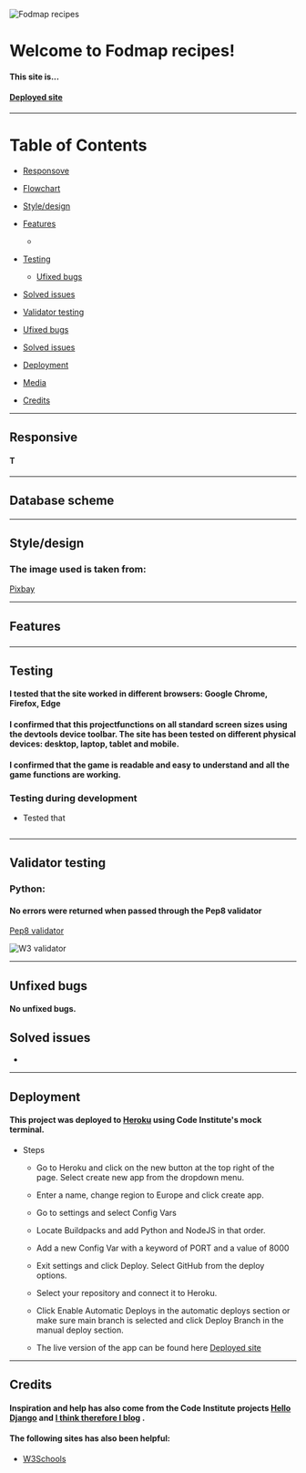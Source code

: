 ![Fodmap recipes]()

# Welcome to Fodmap recipes!
#### This site is...

#### [Deployed site]()
------

# Table of Contents
+ [Responsove](#responsive)
+ [Flowchart](#flowchart)
+ [Style/design](#style-design)
+ [Features](#features)
  + [](#)
+ [Testing](#testing)
  + [Ufixed bugs](#unfixed-bugs)
+ [Solved issues](#solved-issues) 
+ [Validator testing](#validator-testing)
  
+ [Ufixed bugs](#unfixed-bugs)
+ [Solved issues](#solved-issues)  
+ [Deployment](#deployment)  
+ [Media](#media)  
+ [Credits](#credits)  

-----

## Responsive

#### T
----


## Database scheme

#### 




------
## Style/design

### The image used is taken from:
[Pixbay](https://pixabay.com/)





----

## Features


### 



-------
## Testing

#### I tested that the site worked in different browsers: Google Chrome, Firefox, Edge

#### I confirmed that this projectfunctions on all standard screen sizes using the devtools device toolbar. The site has been tested on different physical devices: desktop, laptop, tablet and mobile.

#### I confirmed that the game is readable and easy to understand and all the game functions are working.

### Testing during development
* Tested that

![]()



------

## Validator testing

### Python:
#### No errors were returned when passed through the Pep8 validator
[Pep8 validator](https://pep8ci.herokuapp.com/)

![W3 validator]()

-----

## Unfixed bugs

#### No unfixed bugs.

## Solved issues
*


-----

## Deployment

#### This project was deployed to [Heroku](https://www.heroku.com/) using Code Institute's mock terminal.

   - Steps

     - Go to Heroku and click on the new button at the top right of the page. Select create new app from the dropdown menu.

     - Enter a name, change region to Europe and click create app.

     - Go to settings and select Config Vars

     - Locate Buildpacks and add Python and NodeJS in that order.

     - Add a new Config Var with a keyword of PORT and a value of 8000

     - Exit settings and click Deploy. Select GitHub from the deploy options.

     - Select your repository and connect it to Heroku.

     - Click Enable Automatic Deploys in the automatic deploys section or make sure main branch is selected and click Deploy Branch in the manual deploy section.

     - The live version of the app can be found here [Deployed site]()


-----

## Credits

#### Inspiration and help has also come from the Code Institute projects [Hello Django]() and [I think therefore I blog]() .

#### The following sites has also been helpful:
* [W3Schools](https://www.w3schools.com/) 
 


